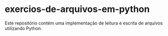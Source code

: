 # exercios-de-arquivos-em-python
Este repositório contém uma implementação de leitura e escrita de arquivos utilizando Python. 
